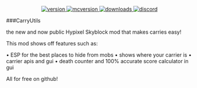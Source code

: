 
<p align="center">
    <a href="https://github.com/Quantizr/DungeonRoomsMod/releases/latest" target="_blank">
      <img alt="version" src="https://img.shields.io/badge/Release-1.2.2-red?color=%239f00ff&style=for-the-badge" />
    </a>
    <a href="https://files.minecraftforge.net/net/minecraftforge/forge/index_1.8.9.html" target="_blank">
      <img alt="mcversion" src="https://img.shields.io/badge/MC%20Version-1.8.9-red?color=%239f00ff&style=for-the-badge" />
    </a>
    <a href="https://github.com/Quantizr/DungeonRoomsMod/releases/latest" target="_blank">
      <img alt="downloads" src="https://img.shields.io/badge/Downloads-50k-red?color=%239f00ff&style=for-the-badge" />
    </a>
    <a href="https://discord.gg/6HgdrQV3" target="_blank">
      <img alt="discord" src="https://img.shields.io/badge/Discord-3230%20Members-red?color=%239f00ff&style=for-the-badge" />
    </a>
  </p>
  
  ###CarryUtils

the new and now public Hypixel Skyblock mod that makes carries easy!

This mod shows off features such as: 

• ESP for the best places to hide from mobs
• shows where your carrier is
• carrier apis and gui
• death counter and 100% accurate score calculator in gui

All for free on github!
